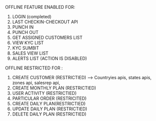 OFFLINE FEATURE ENABLED FOR:


1. LOGIN (completed)
2. LAST CHECKIN-CHECKOUT API
3. PUNCH IN
4. PUNCH OUT
5. GET ASSIGNED CUSTOMERS LIST
6. VIEW KYC LIST
7. KYC SUMBIT
8. SALES VIEW LIST
9. ALERTS LIST (ACTION IS DISABLED)


OFFLINE RESTRICTED FOR :

1. CREATE CUSTOMER (RESTRICTIED) --> Countryies apis, states apis, zones api, salesrep api,
2. CREATE MONTHLY PLAN (RESTRICTIED)
3. USER ACTIVITY (RESTRICTIED)
4. PARTICULAR ORDER  (RESTRICITED) 
5. CREATE DAILY PLAN(RESTRICTIED)
6. UPDATE DAILY PLAN (RESTRICTIED)
7. DELETE DAILY PLAN (RESTRICTIED)


<!-- INTERNET AVAILABLE -->
<!-- NO INTERNET -->